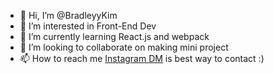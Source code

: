 - 👋 Hi, I’m @BradleyyKim
- 👀 I’m interested in Front-End Dev
- 🌱 I’m currently learning React.js and webpack
- 💞️ I’m looking to collaborate on making mini project
- 📫 How to reach me 
  <a href="https://www.instagram.com/bradleyy_kim">Instagram DM</a> is best way to contact :) 

<!---
BradleyyKim/BradleyyKim is a ✨ special ✨ repository because its `README.md` (this file) appears on your GitHub profile.
You can click the Preview link to take a look at your changes.
--->
